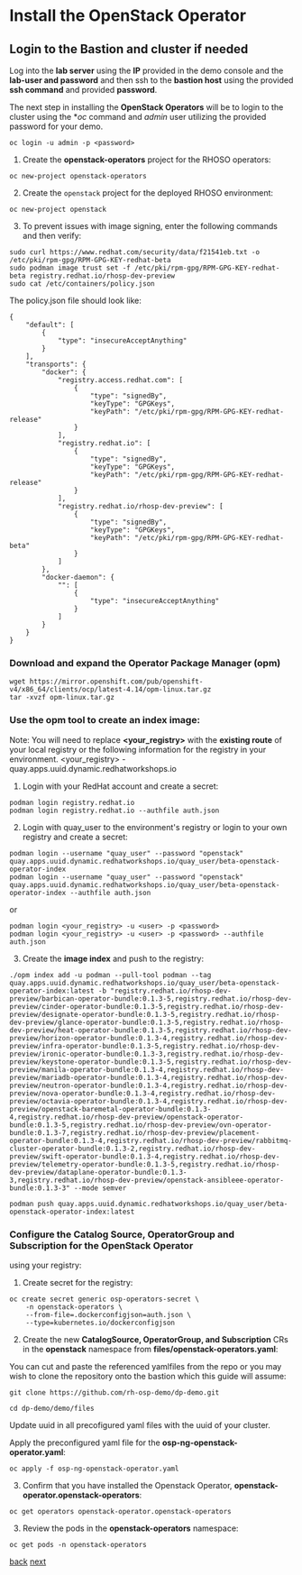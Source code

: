 # Install the OpenStack Operator

## Login to the Bastion and cluster if needed

Log into the **lab server** using the **IP** provided in the demo console
and the **lab-user and password** and then ssh to the **bastion host** using the
provided **ssh command** and provided **password**. 

The next step in installing the **OpenStack Operators** will be to login to the cluster using
the **oc* command and *admin* user utilizing the provided password for your demo.

```
oc login -u admin -p <password>
```

1. Create the **openstack-operators** project for the RHOSO operators:

```
oc new-project openstack-operators
```

2. Create the `openstack` project for the deployed RHOSO environment:			

```
oc new-project openstack
```

3. To prevent issues with image signing, enter the following commands and then verify:

```
sudo curl https://www.redhat.com/security/data/f21541eb.txt -o /etc/pki/rpm-gpg/RPM-GPG-KEY-redhat-beta
sudo podman image trust set -f /etc/pki/rpm-gpg/RPM-GPG-KEY-redhat-beta registry.redhat.io/rhosp-dev-preview
sudo cat /etc/containers/policy.json
```

The policy.json file should look like:
   
```
{
    "default": [
        {
            "type": "insecureAcceptAnything"
        }
    ],
    "transports": {
        "docker": {
            "registry.access.redhat.com": [
                {
                    "type": "signedBy",
                    "keyType": "GPGKeys",
                    "keyPath": "/etc/pki/rpm-gpg/RPM-GPG-KEY-redhat-release"
                }
            ],
            "registry.redhat.io": [
                {
                    "type": "signedBy",
                    "keyType": "GPGKeys",
                    "keyPath": "/etc/pki/rpm-gpg/RPM-GPG-KEY-redhat-release"
                }
            ],
            "registry.redhat.io/rhosp-dev-preview": [
                {
                    "type": "signedBy",
                    "keyType": "GPGKeys",
                    "keyPath": "/etc/pki/rpm-gpg/RPM-GPG-KEY-redhat-beta"
                }
            ]
        },
        "docker-daemon": {
            "": [
                {
                    "type": "insecureAcceptAnything"
                }
            ]
        }
    }
}
```

### Download and expand the Operator Package Manager (**opm**)

```
wget https://mirror.openshift.com/pub/openshift-v4/x86_64/clients/ocp/latest-4.14/opm-linux.tar.gz
tar -xvzf opm-linux.tar.gz
```

### Use the **opm** tool to create an index image:

Note: You will need to replace **<your_registry>** with the **existing route** of your local
registry or the following information for the registry in your environment.
<your_registry> - quay.apps.uuid.dynamic.redhatworkshops.io

1. Login with your RedHat account and create a secret:
```
podman login registry.redhat.io
podman login registry.redhat.io --authfile auth.json
```

2. Login with quay_user to the environment's registry or login to your own registry and create a secret:
```
podman login --username "quay_user" --password "openstack" quay.apps.uuid.dynamic.redhatworkshops.io/quay_user/beta-openstack-operator-index
podman login --username "quay_user" --password "openstack" quay.apps.uuid.dynamic.redhatworkshops.io/quay_user/beta-openstack-operator-index --authfile auth.json
```

or
```
podman login <your_registry> -u <user> -p <password>
podman login <your_registry> -u <user> -p <password> --authfile auth.json
```

3. Create the **image index** and push to the registry:

```
./opm index add -u podman --pull-tool podman --tag quay.apps.uuid.dynamic.redhatworkshops.io/quay_user/beta-openstack-operator-index:latest -b "registry.redhat.io/rhosp-dev-preview/barbican-operator-bundle:0.1.3-5,registry.redhat.io/rhosp-dev-preview/cinder-operator-bundle:0.1.3-5,registry.redhat.io/rhosp-dev-preview/designate-operator-bundle:0.1.3-5,registry.redhat.io/rhosp-dev-preview/glance-operator-bundle:0.1.3-5,registry.redhat.io/rhosp-dev-preview/heat-operator-bundle:0.1.3-5,registry.redhat.io/rhosp-dev-preview/horizon-operator-bundle:0.1.3-4,registry.redhat.io/rhosp-dev-preview/infra-operator-bundle:0.1.3-5,registry.redhat.io/rhosp-dev-preview/ironic-operator-bundle:0.1.3-3,registry.redhat.io/rhosp-dev-preview/keystone-operator-bundle:0.1.3-5,registry.redhat.io/rhosp-dev-preview/manila-operator-bundle:0.1.3-4,registry.redhat.io/rhosp-dev-preview/mariadb-operator-bundle:0.1.3-4,registry.redhat.io/rhosp-dev-preview/neutron-operator-bundle:0.1.3-4,registry.redhat.io/rhosp-dev-preview/nova-operator-bundle:0.1.3-4,registry.redhat.io/rhosp-dev-preview/octavia-operator-bundle:0.1.3-4,registry.redhat.io/rhosp-dev-preview/openstack-baremetal-operator-bundle:0.1.3-4,registry.redhat.io/rhosp-dev-preview/openstack-operator-bundle:0.1.3-5,registry.redhat.io/rhosp-dev-preview/ovn-operator-bundle:0.1.3-7,registry.redhat.io/rhosp-dev-preview/placement-operator-bundle:0.1.3-4,registry.redhat.io/rhosp-dev-preview/rabbitmq-cluster-operator-bundle:0.1.3-2,registry.redhat.io/rhosp-dev-preview/swift-operator-bundle:0.1.3-4,registry.redhat.io/rhosp-dev-preview/telemetry-operator-bundle:0.1.3-5,registry.redhat.io/rhosp-dev-preview/dataplane-operator-bundle:0.1.3-3,registry.redhat.io/rhosp-dev-preview/openstack-ansibleee-operator-bundle:0.1.3-3" --mode semver
```

```
podman push quay.apps.uuid.dynamic.redhatworkshops.io/quay_user/beta-openstack-operator-index:latest
```

### Configure the **Catalog Source, OperatorGroup and Subscription** for the **OpenStack Operator**
using your registry:

1. Create secret for the registry:

```
oc create secret generic osp-operators-secret \
    -n openstack-operators \
    --from-file=.dockerconfigjson=auth.json \
    --type=kubernetes.io/dockerconfigjson
```

2. Create the new **CatalogSource, OperatorGroup, and Subscription** CRs
in the **openstack** namespace from **files/openstack-operators.yaml**:

You can cut and paste the referenced yamlfiles from the repo or you may wish to
clone the repository onto the bastion which this guide will assume:

```
git clone https://github.com/rh-osp-demo/dp-demo.git
```

```
cd dp-demo/demo/files
```

Update uuid in all precofigured yaml files with the uuid of your cluster.

Apply the preconfigured yaml file for the **osp-ng-openstack-operator.yaml**:

```
oc apply -f osp-ng-openstack-operator.yaml
```

3. Confirm that you have installed the Openstack Operator, **openstack-operator.openstack-operators**: 

```
oc get operators openstack-operator.openstack-operators
```

3. Review the pods in the **openstack-operators** namespace:

```
oc get pods -n openstack-operators
```

[back](prereqs.md) [next](secure.md)

